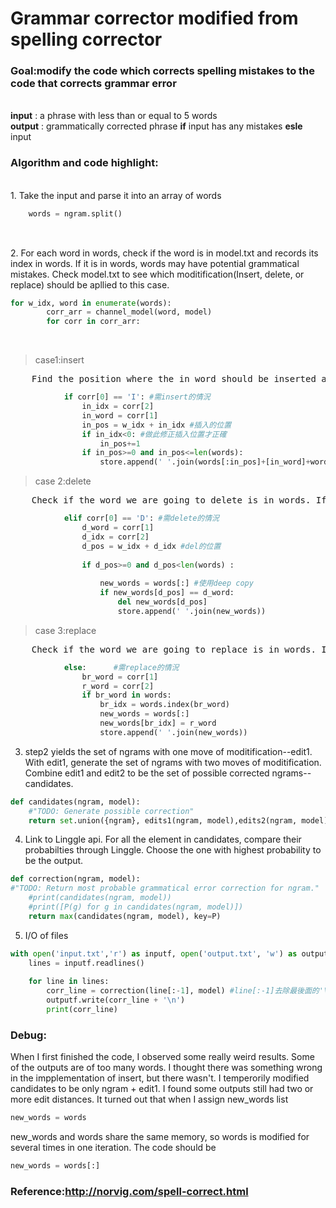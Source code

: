 # Grammar corrector modified from spelling corrector

### Goal:modify the code which corrects spelling mistakes to the code that corrects grammar error
<br>
<b>input</b> : a phrase with less than or equal to 5 words
<br>
<b>output</b> : grammatically corrected phrase <b>if</b> input has any mistakes <b>esle</b> input
<br>

### Algorithm and code highlight:
<br>
1. Take the input and parse it into an array of words

```python
    words = ngram.split()
    
```
<br>
2. For each word in words, check if the word is in model.txt and records its index in words. If it is in words, words may have potential grammatical mistakes. Check model.txt to see which moditification(Insert, delete, or replace) should be apllied to this case. 

```python
for w_idx, word in enumerate(words):
        corr_arr = channel_model(word, model)
        for corr in corr_arr:
```
<br>

> case1:insert 
<pre>
    Find the position where the in_word should be inserted and then insert it.
</pre> 
```python
            if corr[0] == 'I': #需insert的情況
                in_idx = corr[2]
                in_word = corr[1]
                in_pos = w_idx + in_idx #插入的位置
                if in_idx<0: #做此修正插入位置才正確
                    in_pos+=1   
                if in_pos>=0 and in_pos<=len(words):
                    store.append(' '.join(words[:in_pos]+[in_word]+words[in_pos:]))
```

> case 2:delete
<pre>
    Check if the word we are going to delete is in words. If it is, delete is.
</pre>
```python
            elif corr[0] == 'D': #需delete的情況
                d_word = corr[1]
                d_idx = corr[2]
                d_pos = w_idx + d_idx #del的位置
                
                if d_pos>=0 and d_pos<len(words) :
                    
                    new_words = words[:] #使用deep copy
                    if new_words[d_pos] == d_word:
                        del new_words[d_pos]
                        store.append(' '.join(new_words))
```
>case 3:replace
<pre>
    Check if the word we are going to replace is in words. If it is, replace it with the word indicated in model.
</pre>
```python     
            else:      #需replace的情況
                br_word = corr[1]
                r_word = corr[2]
                if br_word in words:
                    br_idx = words.index(br_word)
                    new_words = words[:]
                    new_words[br_idx] = r_word
                    store.append(' '.join(new_words))
``` 
3. step2 yields the set of ngrams with one move of moditification--edit1. With edit1, generate the set of ngrams with two moves of moditification. Combine edit1 and edit2 to be the set of possible corrected ngrams--candidates. 
```python
def candidates(ngram, model): 
    #"TODO: Generate possible correction"
    return set.union({ngram}, edits1(ngram, model),edits2(ngram, model))
```

4. Link to Linggle api. For all the element in candidates, compare their probabilties through Linggle. Choose the one with highest probability to be the output.
```python
def correction(ngram, model): 
#"TODO: Return most probable grammatical error correction for ngram."
    #print(candidates(ngram, model))
    #print([P(g) for g in candidates(ngram, model)])
    return max(candidates(ngram, model), key=P)
```
5. I/O of files
```python
with open('input.txt','r') as inputf, open('output.txt', 'w') as outputf:
    lines = inputf.readlines()
    
    for line in lines:
        corr_line = correction(line[:-1], model) #line[:-1]去除最後面的'\n'
        outputf.write(corr_line + '\n')
        print(corr_line)
```        

### Debug:
When I first finished the code, I observed some really weird results. Some of the outputs are of too many words. I thought there was something wrong in the impplementation of insert, but there wasn't. I temperorily
modified candidates to be only ngram + edit1. I found some outputs still had two or more edit distances. It turned out that when I assign new_words list
```python
new_words = words
```
new_words and words share the same memory, so words is modified for several times in one iteration. The code should be
```python
new_words = words[:]
```
### Reference:http://norvig.com/spell-correct.html


